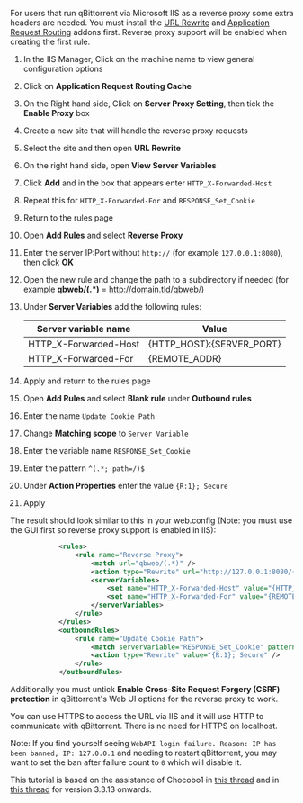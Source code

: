 For users that run qBittorrent via Microsoft IIS as a reverse proxy some extra headers are needed. You must install the [URL Rewrite](https://www.iis.net/downloads/microsoft/url-rewrite) and [Application Request Routing](https://www.iis.net/downloads/microsoft/application-request-routing) addons first. Reverse proxy support will be enabled when creating the first rule.

1. In the IIS Manager, Click on the machine name to view general configuration options
2. Click on **Application Request Routing Cache**
3. On the Right hand side, Click on **Server Proxy Setting**, then tick the **Enable Proxy** box
4. Create a new site that will handle the reverse proxy requests
5. Select the site and then open **URL Rewrite**
6. On the right hand side, open **View Server Variables**
7. Click **Add** and in the box that appears enter `HTTP_X-Forwarded-Host`
8. Repeat this for `HTTP_X-Forwarded-For` and `RESPONSE_Set_Cookie`
9. Return to the rules page
10. Open **Add Rules** and select **Reverse Proxy**
11. Enter the server IP:Port without `http://` (for example `127.0.0.1:8080`), then click **OK**
12. Open the new rule and change the path to a subdirectory if needed (for example **qbweb/(.*)** = http://domain.tld/qbweb/)
13. Under **Server Variables** add the following rules:

    | Server variable name  | Value                     |
    | --------------------- | ------------------------- |
    | HTTP_X-Forwarded-Host | {HTTP_HOST}:{SERVER_PORT} |
    | HTTP_X-Forwarded-For  | {REMOTE_ADDR}             |

14. Apply and return to the rules page
15. Open **Add Rules** and select **Blank rule** under **Outbound rules**
16. Enter the name `Update Cookie Path`
17. Change **Matching scope** to `Server Variable`
18. Enter the variable name `RESPONSE_Set_Cookie`
19. Enter the pattern `^(.*; path=/)$`
20. Under **Action Properties** enter the value `{R:1}; Secure`
21. Apply

The result should look similar to this in your web.config (Note: you must use the GUI first so reverse proxy support is enabled in IIS):
```xml
            <rules>
                <rule name="Reverse Proxy">
                    <match url="qbweb/(.*)" />
                    <action type="Rewrite" url="http://127.0.0.1:8080/{R:1}" />
                    <serverVariables>
                        <set name="HTTP_X-Forwarded-Host" value="{HTTP_HOST}:{SERVER_PORT}" />
                        <set name="HTTP_X-Forwarded-For" value="{REMOTE_ADDR}" />
                    </serverVariables>
                </rule>
            </rules>
            <outboundRules>
                <rule name="Update Cookie Path">
                    <match serverVariable="RESPONSE_Set_Cookie" pattern="^(.*; path=/)$" negate="false" />
                    <action type="Rewrite" value="{R:1}; Secure" />
                </rule>
            </outboundRules>
```

Additionally you must untick **Enable Cross-Site Request Forgery (CSRF) protection** in qBittorrent's Web UI options for the reverse proxy to work.

You can use HTTPS to access the URL via IIS and it will use HTTP to communicate with qBittorrent. There is no need for HTTPS on localhost.

Note: If you find yourself seeing `WebAPI login failure. Reason: IP has been banned, IP: 127.0.0.1` and needing to restart qBittorrent, you may want to set the ban after failure count to `0` which will disable it.

This tutorial is based on the assistance of Chocobo1 in [this thread](https://github.com/qbittorrent/qBittorrent/issues/7311) and in [this thread](https://github.com/qbittorrent/qBittorrent/issues/7577) for version 3.3.13 onwards.
